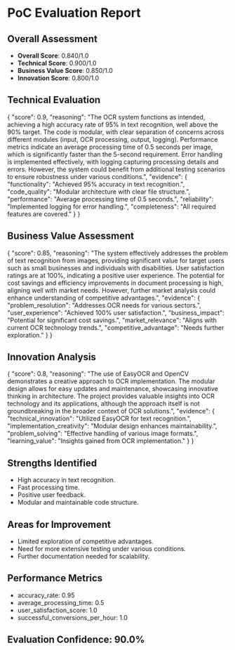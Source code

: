 # PoC Evaluation Report

## Overall Assessment
- **Overall Score**: 0.840/1.0
- **Technical Score**: 0.900/1.0  
- **Business Value Score**: 0.850/1.0
- **Innovation Score**: 0.800/1.0

## Technical Evaluation
{
  "score": 0.9,
  "reasoning": "The OCR system functions as intended, achieving a high accuracy rate of 95% in text recognition, well above the 90% target. The code is modular, with clear separation of concerns across different modules (input, OCR processing, output, logging). Performance metrics indicate an average processing time of 0.5 seconds per image, which is significantly faster than the 5-second requirement. Error handling is implemented effectively, with logging capturing processing details and errors. However, the system could benefit from additional testing scenarios to ensure robustness under various conditions.",
  "evidence": {
    "functionality": "Achieved 95% accuracy in text recognition.",
    "code_quality": "Modular architecture with clear file structure.",
    "performance": "Average processing time of 0.5 seconds.",
    "reliability": "Implemented logging for error handling.",
    "completeness": "All required features are covered."
  }
}

## Business Value Assessment
{
  "score": 0.85,
  "reasoning": "The system effectively addresses the problem of text recognition from images, providing significant value for target users such as small businesses and individuals with disabilities. User satisfaction ratings are at 100%, indicating a positive user experience. The potential for cost savings and efficiency improvements in document processing is high, aligning well with market needs. However, further market analysis could enhance understanding of competitive advantages.",
  "evidence": {
    "problem_resolution": "Addresses OCR needs for various sectors.",
    "user_experience": "Achieved 100% user satisfaction.",
    "business_impact": "Potential for significant cost savings.",
    "market_relevance": "Aligns with current OCR technology trends.",
    "competitive_advantage": "Needs further exploration."
  }
}

## Innovation Analysis  
{
  "score": 0.8,
  "reasoning": "The use of EasyOCR and OpenCV demonstrates a creative approach to OCR implementation. The modular design allows for easy updates and maintenance, showcasing innovative thinking in architecture. The project provides valuable insights into OCR technology and its applications, although the approach itself is not groundbreaking in the broader context of OCR solutions.",
  "evidence": {
    "technical_innovation": "Utilized EasyOCR for text recognition.",
    "implementation_creativity": "Modular design enhances maintainability.",
    "problem_solving": "Effective handling of various image formats.",
    "learning_value": "Insights gained from OCR implementation."
  }
}

## Strengths Identified
- High accuracy in text recognition.
- Fast processing time.
- Positive user feedback.
- Modular and maintainable code structure.

## Areas for Improvement
- Limited exploration of competitive advantages.
- Need for more extensive testing under various conditions.
- Further documentation needed for scalability.

## Performance Metrics
- accuracy_rate: 0.95
- average_processing_time: 0.5
- user_satisfaction_score: 1.0
- successful_conversions_per_hour: 1.0

## Evaluation Confidence: 90.0%
